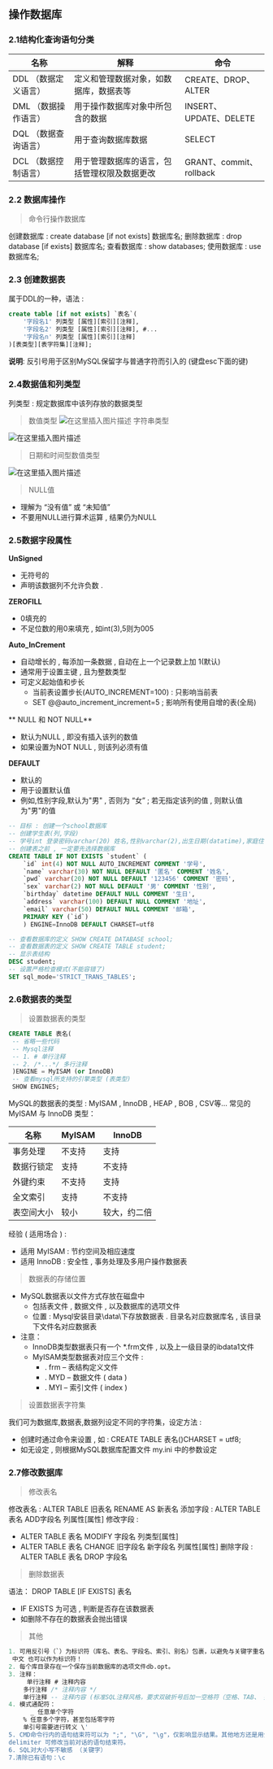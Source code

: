 ## 操作数据库

### 2.1结构化查询语句分类

| 名称                 | 解释                                         | 命令                     |
| -------------------- | -------------------------------------------- | ------------------------ |
| DDL （数据定义语言） | 定义和管理数据对象，如数据库，数据表等       | CREATE、DROP、ALTER      |
| DML （数据操作语言） | 用于操作数据库对象中所包含的数据             | INSERT、UPDATE、DELETE   |
| DQL （数据查询语言） | 用于查询数据库数据                           | SELECT                   |
| DCL （数据控制语言） | 用于管理数据库的语言，包括管理权限及数据更改 | GRANT、commit、 rollback |

### 2.2 数据库操作

> 命令行操作数据库

创建数据库 : create database [if not exists] 数据库名;
删除数据库 : drop database [if exists] 数据库名;
查看数据库 : show databases;
使用数据库 : use 数据库名;

### 2.3 创建数据表

属于DDL的一种，语法 :

```sql
create table [if not exists] `表名`( 
	'字段名1' 列类型 [属性][索引][注释], 
	'字段名2' 列类型 [属性][索引][注释], #... 
	'字段名n' 列类型 [属性][索引][注释] 
)[表类型][表字符集][注释];
```

**说明**: 反引号用于区别MySQL保留字与普通字符而引入的 (键盘esc下面的键)

### 2.4数据值和列类型

列类型 : 规定数据库中该列存放的数据类型

> 数值类型
> ![在这里插入图片描述](./assets/02.操作数据库/watermark,type_d3F5LXplbmhlaQ,shadow_50,text_Q1NETiBAbG93X2tleV8=,size_20,color_FFFFFF,t_70,g_se,x_16-1719648823088-4.png)
> 字符串类型

![在这里插入图片描述](./assets/02.操作数据库/watermark,type_d3F5LXplbmhlaQ,shadow_50,text_Q1NETiBAbG93X2tleV8=,size_20,color_FFFFFF,t_70,g_se,x_16-1719648823088-5.png)

> 日期和时间型数值类型

![在这里插入图片描述](./assets/02.操作数据库/watermark,type_d3F5LXplbmhlaQ,shadow_50,text_Q1NETiBAbG93X2tleV8=,size_20,color_FFFFFF,t_70,g_se,x_16-1719648823089-6.png)

> NULL值

- 理解为 “没有值” 或 “未知值”
- 不要用NULL进行算术运算 , 结果仍为NULL

### 2.5数据字段属性

**UnSigned**

- 无符号的
- 声明该数据列不允许负数 .

**ZEROFILL**

- 0填充的
- 不足位数的用0来填充 , 如int(3),5则为005

**Auto_InCrement**

- 自动增长的 , 每添加一条数据 , 自动在上一个记录数上加 1(默认)
- 通常用于设置主键 , 且为整数类型
- 可定义起始值和步长
  - 当前表设置步长(AUTO_INCREMENT=100) : 只影响当前表
  - SET @@auto_increment_increment=5 ; 影响所有使用自增的表(全局)

** NULL 和 NOT NULL**

- 默认为NULL , 即没有插入该列的数值
- 如果设置为NOT NULL , 则该列必须有值

**DEFAULT**

- 默认的
- 用于设置默认值
- 例如,性别字段,默认为"男" , 否则为 “女” ; 若无指定该列的值 , 则默认值为"男"的值

```sql
-- 目标 : 创建一个school数据库 
-- 创建学生表(列,字段) 
-- 学号int 登录密码varchar(20) 姓名,性别varchar(2),出生日期(datatime),家庭住 址,email 
-- 创建表之前 , 一定要先选择数据库 
CREATE TABLE IF NOT EXISTS `student` ( 
	`id` int(4) NOT NULL AUTO_INCREMENT COMMENT '学号', 
	`name` varchar(30) NOT NULL DEFAULT '匿名' COMMENT '姓名', 
	`pwd` varchar(20) NOT NULL DEFAULT '123456' COMMENT '密码', 
	`sex` varchar(2) NOT NULL DEFAULT '男' COMMENT '性别', 
	`birthday` datetime DEFAULT NULL COMMENT '生日', 
	`address` varchar(100) DEFAULT NULL COMMENT '地址', 
	`email` varchar(50) DEFAULT NULL COMMENT '邮箱', 
	PRIMARY KEY (`id`) 
	) ENGINE=InnoDB DEFAULT CHARSET=utf8 

-- 查看数据库的定义 SHOW CREATE DATABASE school; 
-- 查看数据表的定义 SHOW CREATE TABLE student; 
-- 显示表结构 
DESC student; 
-- 设置严格检查模式(不能容错了)
SET sql_mode='STRICT_TRANS_TABLES';
```

### 2.6数据表的类型

> 设置数据表的类型

```sql
CREATE TABLE 表名(
 -- 省略一些代码 
 -- Mysql注释 
 -- 1. # 单行注释 
 -- 2. /*...*/ 多行注释 
 )ENGINE = MyISAM (or InnoDB) 
 -- 查看mysql所支持的引擎类型 (表类型) 
 SHOW ENGINES;
```

MySQL的数据表的类型 : MyISAM , InnoDB , HEAP , BOB , CSV等…
常见的 MyISAM 与 InnoDB 类型：

| 名称       | MyISAM | InnoDB       |
| ---------- | ------ | ------------ |
| 事务处理   | 不支持 | 支持         |
| 数据行锁定 | 支持   | 不支持       |
| 外键约束   | 不支持 | 支持         |
| 全文索引   | 支持   | 不支持       |
| 表空间大小 | 较小   | 较大，约二倍 |

经验 ( 适用场合 ) :

- 适用 MyISAM : 节约空间及相应速度
- 适用 InnoDB : 安全性 , 事务处理及多用户操作数据表

> 数据表的存储位置

- MySQL数据表以文件方式存放在磁盘中
  - 包括表文件 , 数据文件 , 以及数据库的选项文件
  - 位置 : Mysql安装目录\data\下存放数据表 . 目录名对应数据库名 , 该目录下文件名对应数据表
- 注意：
  - InnoDB类型数据表只有一个 *.frm文件 , 以及上一级目录的ibdata1文件
  - MyISAM类型数据表对应三个文件 :
    - . frm – 表结构定义文件
    - . MYD – 数据文件 ( data )
    - . MYI – 索引文件 ( index )

> 设置数据表字符集

我们可为数据库,数据表,数据列设定不同的字符集，设定方法 :

- 创建时通过命令来设置 , 如 : CREATE TABLE 表名()CHARSET = utf8;
- 如无设定 , 则根据MySQL数据库配置文件 my.ini 中的参数设定

### 2.7修改数据库

> 修改表名

修改表名 : ALTER TABLE 旧表名 RENAME AS 新表名
添加字段 : ALTER TABLE 表名 ADD字段名 列属性[属性]
修改字段 :

- ALTER TABLE 表名 MODIFY 字段名 列类型[属性]
- ALTER TABLE 表名 CHANGE 旧字段名 新字段名 列属性[属性]
  删除字段 : ALTER TABLE 表名 DROP 字段名

> 删除数据表

语法： DROP TABLE [IF EXISTS] 表名

- IF EXISTS 为可选 , 判断是否存在该数据表
- 如删除不存在的数据表会抛出错误

> 其他

```sql
1. 可用反引号（`）为标识符（库名、表名、字段名、索引、别名）包裹，以避免与关键字重名！
 中文 也可以作为标识符！
2. 每个库目录存在一个保存当前数据库的选项文件db.opt。
3. 注释：
	 单行注释 # 注释内容 
	多行注释 /* 注释内容 */ 
	单行注释 -- 注释内容 (标准SQL注释风格，要求双破折号后加一空格符（空格、TAB、 换行等）) 
4. 模式通配符：
	  _ 任意单个字符
	% 任意多个字符，甚至包括零字符 
	单引号需要进行转义 \' 
5. CMD命令行内的语句结束符可以为 ";", "\G", "\g"，仅影响显示结果。其他地方还是用分号结 束。
delimiter 可修改当前对话的语句结束符。 
6. SQL对大小写不敏感 （关键字） 
7.清除已有语句：\c
```

